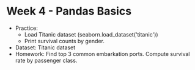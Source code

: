 # Week 4 - Pandas Basics
- Practice:
    - Load Titanic dataset (seaborn.load_dataset('titanic'))
    - Print survival counts by gender.
- Dataset: Titanic dataset
- Homework: Find top 3 common embarkation ports. Compute survival rate by passenger class.